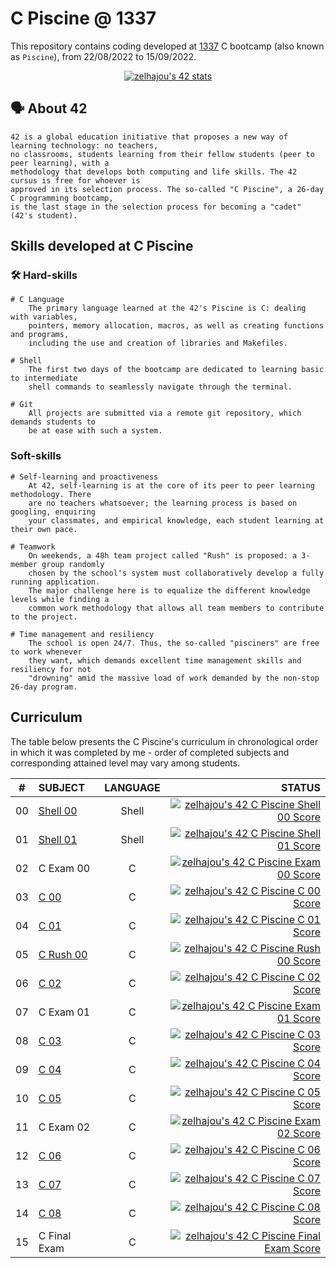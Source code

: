# C Piscine @ 1337

This repository contains coding developed at [1337](https://www.1337.ma/) C bootcamp (also known as `Piscine`), from 22/08/2022 to 15/09/2022.

<div align="center">

[![zelhajou's 42 stats](https://badge42.vercel.app/api/v2/clbazxfsj00350fjvpd9h5nhf/stats?cursusId=9&coalitionId=piscine)](https://github.com/JaeSeoKim/badge42)

</div>


## 🗣️ About 42

	42 is a global education initiative that proposes a new way of learning technology: no teachers,
	no classrooms, students learning from their fellow students (peer to peer learning), with a
	methodology that develops both computing and life skills. The 42 cursus is free for whoever is
	approved in its selection process. The so-called "C Piscine", a 26-day C programming bootcamp,
	is the last stage in the selection process for becoming a "cadet" (42's student).
  
  ## Skills developed at C Piscine

### 🛠️ Hard-skills
	# C Language
		The primary language learned at the 42's Piscine is C: dealing with variables,
		pointers, memory allocation, macros, as well as creating functions and programs,
		including the use and creation of libraries and Makefiles.

	# Shell
		The first two days of the bootcamp are dedicated to learning basic to intermediate
		shell commands to seamlessly navigate through the terminal.

	# Git
		All projects are submitted via a remote git repository, which demands students to
		be at ease with such a system.

### Soft-skills
	# Self-learning and proactiveness
		At 42, self-learning is at the core of its peer to peer learning methodology. There
		are no teachers whatsoever; the learning process is based on googling, enquiring
		your classmates, and empirical knowledge, each student learning at their own pace.

	# Teamwork
		On weekends, a 48h team project called "Rush" is proposed: a 3-member group randomly
		chosen by the school's system must collaboratively develop a fully running application.
		The major challenge here is to equalize the different knowledge levels while finding a
		common work methodology that allows all team members to contribute to the project.

	# Time management and resiliency
		The school is open 24/7. Thus, the so-called "pisciners" are free to work whenever
		they want, which demands excellent time management skills and resiliency for not
		"drowning" amid the massive load of work demanded by the non-stop 26-day program.

## Curriculum

The table below presents the C Piscine's curriculum in chronological order in which it was completed by me - order of completed subjects and corresponding attained level may vary among students.

|#	|SUBJECT			|LANGUAGE	|STATUS									|
|:-:	|:--				|:-:		|--:							 		|
|00	|[Shell 00](./SHELL/shell00)	|Shell		|[![zelhajou's 42 C Piscine Shell 00 Score](https://badge42.vercel.app/api/v2/clbazxfsj00350fjvpd9h5nhf/project/2737771)](https://github.com/JaeSeoKim/badge42)		|
|01	|[Shell 01](./SHELL/shell01)	|Shell		|[![zelhajou's 42 C Piscine Shell 01 Score](https://badge42.vercel.app/api/v2/clbazxfsj00350fjvpd9h5nhf/project/2742042)](https://github.com/JaeSeoKim/badge42)		|
|02	|C Exam 00			|C		|[![zelhajou's 42 C Piscine Exam 00 Score](https://badge42.vercel.app/api/v2/clbazxfsj00350fjvpd9h5nhf/project/2742108)](https://github.com/JaeSeoKim/badge42)		|
|03	|[C 00](./C/C00)		|C		|[![zelhajou's 42 C Piscine C 00 Score](https://badge42.vercel.app/api/v2/clbazxfsj00350fjvpd9h5nhf/project/2744842)](https://github.com/JaeSeoKim/badge42)		|
|04	|[C 01](./C/C01)		|C		|[![zelhajou's 42 C Piscine C 01 Score](https://badge42.vercel.app/api/v2/clbazxfsj00350fjvpd9h5nhf/project/2750388)](https://github.com/JaeSeoKim/badge42)		|
|05	|[C Rush 00](./C/rush01)	|C		|[![zelhajou's 42 C Piscine Rush 00 Score](https://badge42.vercel.app/api/v2/clbazxfsj00350fjvpd9h5nhf/project/2742050)](https://github.com/JaeSeoKim/badge42)		|
|06	|[C 02](./C/C02)		|C		|[![zelhajou's 42 C Piscine C 02 Score](https://badge42.vercel.app/api/v2/clbazxfsj00350fjvpd9h5nhf/project/2752307)](https://github.com/JaeSeoKim/badge42)		|
|07	|C Exam 01			|C		|[![zelhajou's 42 C Piscine Exam 01 Score](https://badge42.vercel.app/api/v2/clbazxfsj00350fjvpd9h5nhf/project/2759780)](https://github.com/JaeSeoKim/badge42)		|
|08	|[C 03](./C/C03)		|C		|[![zelhajou's 42 C Piscine C 03 Score](https://badge42.vercel.app/api/v2/clbazxfsj00350fjvpd9h5nhf/project/2756584)](https://github.com/JaeSeoKim/badge42)		|
|09	|[C 04](./C/C04)		|C		|[![zelhajou's 42 C Piscine C 04 Score](https://badge42.vercel.app/api/v2/clbazxfsj00350fjvpd9h5nhf/project/2764507)](https://github.com/JaeSeoKim/badge42)		|
|10	|[C 05](./C/C05)		|C		|[![zelhajou's 42 C Piscine C 05 Score](https://badge42.vercel.app/api/v2/clbazxfsj00350fjvpd9h5nhf/project/2769065)](https://github.com/JaeSeoKim/badge42)		|
|11	|C Exam 02			|C		|[![zelhajou's 42 C Piscine Exam 02 Score](https://badge42.vercel.app/api/v2/clbazxfsj00350fjvpd9h5nhf/project/2771829)](https://github.com/JaeSeoKim/badge42)		|
|12	|[C 06](./C/C06)		|C		|[![zelhajou's 42 C Piscine C 06 Score](https://badge42.vercel.app/api/v2/clbazxfsj00350fjvpd9h5nhf/project/2767356)](https://github.com/JaeSeoKim/badge42)		|
|13	|[C 07](./C/C07)		|C		|[![zelhajou's 42 C Piscine C 07 Score](https://badge42.vercel.app/api/v2/clbazxfsj00350fjvpd9h5nhf/project/2772280)](https://github.com/JaeSeoKim/badge42)		|
|14	|[C 08](./C/C08)		|C		|[![zelhajou's 42 C Piscine C 08 Score](https://badge42.vercel.app/api/v2/clbazxfsj00350fjvpd9h5nhf/project/2777128)](https://github.com/JaeSeoKim/badge42)		|
|15	|C Final Exam			|C		|[![zelhajou's 42 C Piscine Final Exam Score](https://badge42.vercel.app/api/v2/clbazxfsj00350fjvpd9h5nhf/project/2785590)](https://github.com/JaeSeoKim/badge42)	|

